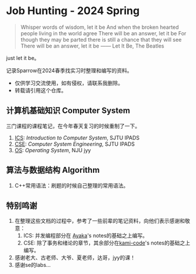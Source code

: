 # Job Hunting - 2024 Spring

> Whisper words of wisdom, let it be
And when the broken hearted people
living in the world agree
There will be an answer, let it be
For though they may be parted
there is still a chance that they will see
There will be an answer, let it be
> —— Let It Be, The Beatles

just let it be。

记录Sparrow在2024春季找实习时整理和编写的资料。
- 仅供学习交流使用，如有侵权，请联系我删除。
- 转载请引用这个仓库。

## 计算机基础知识 Computer System
三门课程的课程笔记，在今年春天复习的时候重制了一下。
1. [ICS](https://ipads.se.sjtu.edu.cn/courses/ics/index.shtml): *Introduction to Computer System*, SJTU IPADS
2. [CSE](https://ipads.se.sjtu.edu.cn/courses/cse/index.shtml): *Computer System Engineering*, SJTU IPADS
3. [OS](https://jyywiki.cn/OS/2023/): *Operating System*, NJU jyy

## 算法与数据结构 Algorithm

1. C++常用语法：刷题的时候自己整理的常用语法。

## 特别鸣谢
1. 在整理这些文档的过程中，参考了一些前辈的笔记资料，向他们表示感谢和敬意：
   1. ICS: 并发编程部分在 [Ayaka](https://github.com/Musicminion)'s notes的基础之上编写。
   2. CSE: 除了事务和绪论的章节，其余部分在[kami-code](https://github.com/Kami-code/SE124-CSE-2021-Notes)'s notes的基础之上编写。
2. 感谢老大、古老师、大爷、夏老师，达哥，jyy的课！
3. 感谢se的labs...